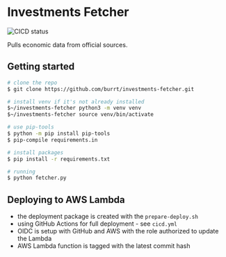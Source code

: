 # Investments Fetcher

![CICD status](https://github.com/burrt/investments-fetcher/actions/workflows/cicd.yml/badge.svg?branch=main)

Pulls economic data from official sources.

## Getting started

```bash
# clone the repo
$ git clone https://github.com/burrt/investments-fetcher.git

# install venv if it's not already installed
$~/investments-fetcher python3 -m venv venv
$~/investments-fetcher source venv/bin/activate

# use pip-tools
$ python -m pip install pip-tools
$ pip-compile requirements.in

# install packages
$ pip install -r requirements.txt

# running
$ python fetcher.py
```

## Deploying to AWS Lambda

* the deployment package is created with the `prepare-deploy.sh`
* using GitHub Actions for full deployment - see `cicd.yml`
* OIDC is setup with GitHub and AWS with the role authorized to update the Lambda
* AWS Lambda function is tagged with the latest commit hash
